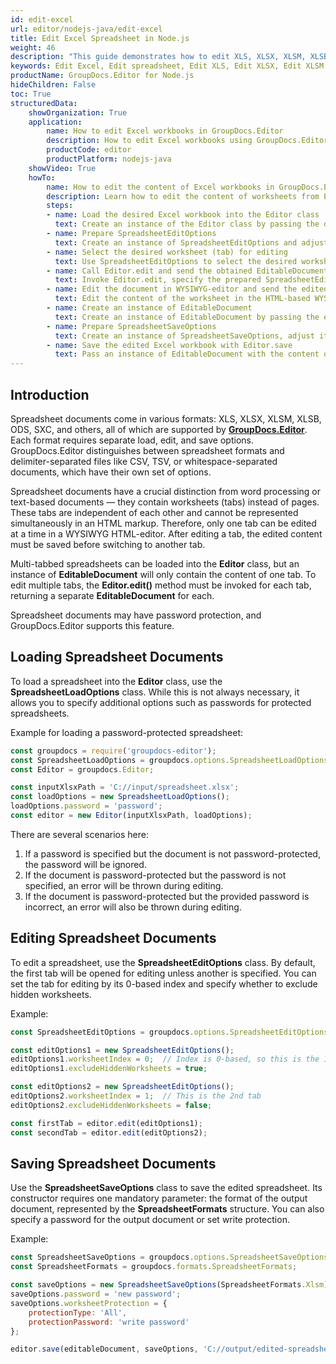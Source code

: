```yaml
---
id: edit-excel
url: editor/nodejs-java/edit-excel
title: Edit Excel Spreadsheet in Node.js
weight: 46
description: "This guide demonstrates how to edit XLS, XLSX, XLSM, XLSB, ODS, SXC spreadsheets with hidden worksheets, protect edited spreadsheets with passwords, and many other powerful features of GroupDocs.Editor for Node.js."
keywords: Edit Excel, Edit spreadsheet, Edit XLS, Edit XLSX, Edit XLSM, Edit XLSB, Edit ODS, Edit SXC
productName: GroupDocs.Editor for Node.js
hideChildren: False
toc: True
structuredData:
    showOrganization: True
    application:
        name: How to edit Excel workbooks in GroupDocs.Editor
        description: How to edit Excel workbooks using GroupDocs.Editor in Node.js
        productCode: editor
        productPlatform: nodejs-java
    showVideo: True
    howTo:
        name: How to edit the content of Excel workbooks in GroupDocs.Editor for Node.js
        description: Learn how to edit the content of worksheets from Excel workbooks using GroupDocs.Editor in Node.js step by step
        steps:
        - name: Load the desired Excel workbook into the Editor class
          text: Create an instance of the Editor class by passing the desired Excel workbook into it.
        - name: Prepare SpreadsheetEditOptions
          text: Create an instance of SpreadsheetEditOptions and adjust its properties to suit your needs if necessary.
        - name: Select the desired worksheet (tab) for editing
          text: Use SpreadsheetEditOptions to select the desired worksheet (tab) for editing by specifying the worksheet index using the "setWorksheetIndex()" method.
        - name: Call Editor.edit and send the obtained EditableDocument to the WYSIWYG-editor
          text: Invoke Editor.edit, specify the prepared SpreadsheetEditOptions, and obtain an instance of EditableDocument, which is ready for editing. Generate HTML-markup and extract resources from this instance using corresponding instance methods, and pass all data to the HTML-based WYSIWYG-editor.
        - name: Edit the document in WYSIWYG-editor and send the edited content back to the server
          text: Edit the content of the worksheet in the HTML-based WYSIWYG-editor on the client-side (web browser), then submit the edited content and resources back to the server, where GroupDocs.Editor is running.
        - name: Create an instance of EditableDocument
          text: Create an instance of EditableDocument by passing the edited worksheet content into the appropriate static methods of the class.
        - name: Prepare SpreadsheetSaveOptions
          text: Create an instance of SpreadsheetSaveOptions, adjust its properties, and choose the format of the output workbook — this is the only mandatory parameter that must be specified. Using "setWorksheetNumber()" and "setInsertAsNewWorksheet()", choose how to insert the edited worksheet into the output workbook — replace the original or inject a new edited worksheet.
        - name: Save the edited Excel workbook with Editor.save
          text: Pass an instance of EditableDocument with the content of the edited Excel workbook, an instance of SpreadsheetSaveOptions, and a destination file path or stream to the Editor.save method to save the workbook.
---
```


## Introduction

Spreadsheet documents come in various formats: XLS, XLSX, XLSM, XLSB, ODS, SXC, and others, all of which are supported by **[GroupDocs.Editor](https://products.groupdocs.com/editor/nodejs-java/)**. Each format requires separate load, edit, and save options. GroupDocs.Editor distinguishes between spreadsheet formats and delimiter-separated files like CSV, TSV, or whitespace-separated documents, which have their own set of options.

Spreadsheet documents have a crucial distinction from word processing or text-based documents — they contain worksheets (tabs) instead of pages. These tabs are independent of each other and cannot be represented simultaneously in an HTML markup. Therefore, only one tab can be edited at a time in a WYSIWYG HTML-editor. After editing a tab, the edited content must be saved before switching to another tab. 

Multi-tabbed spreadsheets can be loaded into the **Editor** class, but an instance of **EditableDocument** will only contain the content of one tab. To edit multiple tabs, the **Editor.edit()** method must be invoked for each tab, returning a separate **EditableDocument** for each.

Spreadsheet documents may have password protection, and GroupDocs.Editor supports this feature.

## Loading Spreadsheet Documents

To load a spreadsheet into the **Editor** class, use the **SpreadsheetLoadOptions** class. While this is not always necessary, it allows you to specify additional options such as passwords for protected spreadsheets.

Example for loading a password-protected spreadsheet:

```javascript
const groupdocs = require('groupdocs-editor');
const SpreadsheetLoadOptions = groupdocs.options.SpreadsheetLoadOptions;
const Editor = groupdocs.Editor;

const inputXlsxPath = 'C://input/spreadsheet.xlsx';
const loadOptions = new SpreadsheetLoadOptions();
loadOptions.password = 'password';
const editor = new Editor(inputXlsxPath, loadOptions);
```

There are several scenarios here:
1. If a password is specified but the document is not password-protected, the password will be ignored.
2. If the document is password-protected but the password is not specified, an error will be thrown during editing.
3. If the document is password-protected but the provided password is incorrect, an error will also be thrown during editing.

## Editing Spreadsheet Documents

To edit a spreadsheet, use the **SpreadsheetEditOptions** class. By default, the first tab will be opened for editing unless another is specified. You can set the tab for editing by its 0-based index and specify whether to exclude hidden worksheets.

Example:

```javascript
const SpreadsheetEditOptions = groupdocs.options.SpreadsheetEditOptions;

const editOptions1 = new SpreadsheetEditOptions();
editOptions1.worksheetIndex = 0;  // Index is 0-based, so this is the 1st tab
editOptions1.excludeHiddenWorksheets = true;

const editOptions2 = new SpreadsheetEditOptions();
editOptions2.worksheetIndex = 1;  // This is the 2nd tab
editOptions2.excludeHiddenWorksheets = false;

const firstTab = editor.edit(editOptions1);
const secondTab = editor.edit(editOptions2);
```

## Saving Spreadsheet Documents

Use the **SpreadsheetSaveOptions** class to save the edited spreadsheet. Its constructor requires one mandatory parameter: the format of the output document, represented by the **SpreadsheetFormats** structure. You can also specify a password for the output document or set write protection.

Example:

```javascript
const SpreadsheetSaveOptions = groupdocs.options.SpreadsheetSaveOptions;
const SpreadsheetFormats = groupdocs.formats.SpreadsheetFormats;

const saveOptions = new SpreadsheetSaveOptions(SpreadsheetFormats.Xlsm);
saveOptions.password = 'new password';
saveOptions.worksheetProtection = {
    protectionType: 'All',
    protectionPassword: 'write password'
};

editor.save(editableDocument, saveOptions, 'C://output/edited-spreadsheet.xlsm');
```